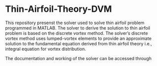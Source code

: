 # Thin-Airfoil-Theory-DVM

This repository presenst the solver used to solve thin airfoil problem programmed in MATLAB. The solver to derive the solution to thin airfoil problem is based on the discrete vortex method. The solver’s discrete vortex method uses lumped-vortex elements to provide an approximate solution to the fundamental equation derived from thin airfoil theory i.e., integral equation for vortex distribution.

The documentation and working of the solver can be accessed through 

